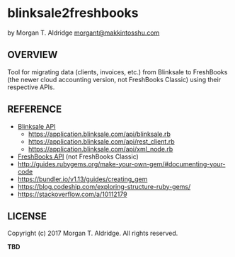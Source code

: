 blinksale2freshbooks
====================
by Morgan T. Aldridge <morgant@makkintosshu.com>

OVERVIEW
--------

Tool for migrating data (clients, invoices, etc.) from Blinksale to FreshBooks (the newer cloud accounting version, not FreshBooks Classic) using their respective APIs.

REFERENCE
---------

* [Blinksale API](https://www.blinksale.com/api/)
  * https://application.blinksale.com/api/blinksale.rb
  * https://application.blinksale.com/api/rest_client.rb
  * https://application.blinksale.com/api/xml_node.rb
* [FreshBooks API](https://www.freshbooks.com/api/start) (not FreshBooks Classic)
* http://guides.rubygems.org/make-your-own-gem/#documenting-your-code
* https://bundler.io/v1.13/guides/creating_gem
* https://blog.codeship.com/exploring-structure-ruby-gems/
* https://stackoverflow.com/a/10112179

LICENSE
-------

Copyright (c) 2017 Morgan T. Aldridge. All rights reserved.

__TBD__